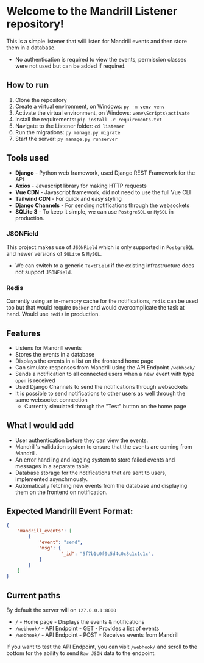 # Welcome to the Mandrill Listener repository!
This is a simple listener that will listen for Mandrill events and then store them in a database.

* No authentication is required to view the events, permission classes were not used but can be added if required.

## How to run
1. Clone the repository
2. Create a virtual environment, on Windows: `py -m venv venv`
3. Activate the virtual environment, on Windows: `venv\Scripts\activate`
4. Install the requirements: `pip install -r requirements.txt`
5. Navigate to the Listener folder: `cd listener`
6. Run the migrations: `py manage.py migrate`
7. Start the server: `py manage.py runserver`

## Tools used
<!-- django, vue cdn, axios, tailwind -->
* **Django** - Python web framework, used Django REST Framework for the API
* **Axios** - Javascript library for making HTTP requests
* **Vue CDN** - Javascript framework, did not need to use the full Vue CLI
* **Tailwind CDN** - For quick and easy styling
* **Django Channels** - For sending notifications through the websockets
* **SQLite 3** - To keep it simple, we can use `PostgreSQL` or `MySQL` in production.

### JSONField
This project makes use of `JSONField` which is only supported in `PostgreSQL` and newer versions of `SQLite` & `MySQL`. 

* We can switch to a generic `TextField` if the existing infrastructure does not support `JSONField`.

### Redis
Currently using an in-memory cache for the notifications, `redis` can be used too but that would require `Docker` and would overcomplicate the task at hand. Would use `redis` in production.

## Features
* Listens for Mandrill events
* Stores the events in a database
* Displays the events in a list on the frontend home page
* Can simulate responses from Mandrill using the API Endpoint `/webhook/`
* Sends a notification to all connected users when a new event with type `open` is received
* Used Django Channels to send the notifications through websockets
* It is possible to send notifications to other users as well through the same websocket connection
  * Currently simulated through the "Test" button on the home page

## What I would add
* User authentication before they can view the events.
* Mandrill's validation system to ensure that the events are coming from Mandrill.
* An error handling and logging system to store failed events and messages in a separate table.
* Database storage for the notifications that are sent to users, implemented asynchrnously.
* Automatically fetching new events from the database and displaying them on the frontend on notification.

## Expected Mandrill Event Format:
```json
{
    "mandrill_events": [
        {
            "event": "send", 
            "msg": { 
                    "_id": "5f7b1c0f0c5d4c0c8c1c1c1c",
            }
        }
    ]
}
```

## Current paths
By default the server will on `127.0.0.1:8000`

* `/` - Home page - Displays the events & notifications
* `/webhook/` - API Endpoint - GET - Provides a list of events
* `/webhook/` - API Endpoint - POST - Receives events from Mandrill

If you want to test the API Endpoint, you can visit `/webhook/` and scroll to the bottom for the ability to send `Raw JSON` data to the endpoint.
